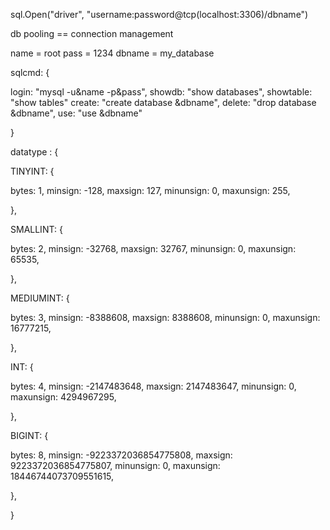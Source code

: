 sql.Open("driver", "username:password@tcp(localhost:3306)/dbname")

db pooling == connection management

name = root
pass = 1234
dbname = my_database

sqlcmd: {

login: "mysql -u&name -p&pass",
showdb: "show databases",
showtable: "show tables"
create: "create database &dbname",
delete: "drop database &dbname",
use: "use &dbname"

}

datatype : {

TINYINT: {

bytes: 1,
minsign: -128,
maxsign: 127,
minunsign: 0,
maxunsign: 255,

},

SMALLINT: {

bytes: 2,
minsign: -32768,
maxsign: 32767,
minunsign: 0,
maxunsign: 65535,

},

MEDIUMINT: {

bytes: 3,
minsign: -8388608,
maxsign: 8388608,
minunsign: 0,
maxunsign: 16777215,

},

INT: {

bytes: 4,
minsign: -2147483648,
maxsign: 2147483647,
minunsign: 0,
maxunsign: 4294967295,

},

BIGINT: {

bytes: 8,
minsign: -9223372036854775808,
maxsign: 9223372036854775807,
minunsign: 0,
maxunsign: 18446744073709551615,

},

}
